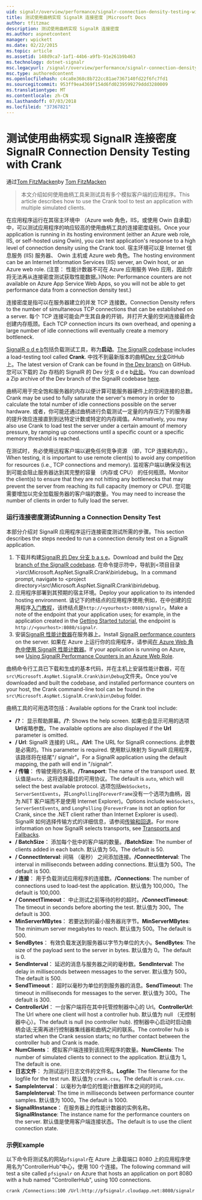 ```yaml
---
uid: signalr/overview/performance/signalr-connection-density-testing-with-crank
title: 测试使用曲柄实现 SignalR 连接密度 |Microsoft Docs
author: tfitzmac
description: 测试使用曲柄实现 SignalR 连接密度
ms.author: aspnetcontent
manager: wpickett
ms.date: 02/22/2015
ms.topic: article
ms.assetid: 148d9ca7-1af1-44b6-a9fb-91e261b9b463
ms.technology: dotnet-signalr
msc.legacyurl: /signalr/overview/performance/signalr-connection-density-testing-with-crank
msc.type: authoredcontent
ms.openlocfilehash: c4ca8e368c8b722cc81ae7367140fd22f6fc7fd1
ms.sourcegitcommit: 953ff9ea4369f154d6fd0239599279ddd3280009
ms.translationtype: MT
ms.contentlocale: zh-CN
ms.lasthandoff: 07/03/2018
ms.locfileid: "37367821"
---
```

<a name="signalr-connection-density-testing-with-crank"></a><span data-ttu-id="87618-103">测试使用曲柄实现 SignalR 连接密度</span><span class="sxs-lookup"><span data-stu-id="87618-103">SignalR Connection Density Testing with Crank</span></span>
====================
<span data-ttu-id="87618-104">通过[Tom FitzMacken](https://github.com/tfitzmac)</span><span class="sxs-lookup"><span data-stu-id="87618-104">by [Tom FitzMacken](https://github.com/tfitzmac)</span></span>

> <span data-ttu-id="87618-105">本文介绍如何使用曲柄工具来测试具有多个模拟客户端的应用程序。</span><span class="sxs-lookup"><span data-stu-id="87618-105">This article describes how to use the Crank tool to test an application with multiple simulated clients.</span></span>


<span data-ttu-id="87618-106">在应用程序运行在其宿主环境中 （Azure web 角色，IIS，或使用 Owin 自承载） 中，可以测试应用程序的响应较高的使用曲柄工具的连接密度级别。</span><span class="sxs-lookup"><span data-stu-id="87618-106">Once your application is running in its hosting environment (either an Azure web role, IIS, or self-hosted using Owin), you can test application's response to a high level of connection density using the Crank tool.</span></span> <span data-ttu-id="87618-107">宿主环境可以是 Internet 信息服务 (IIS) 服务器、 Owin 主机或 Azure web 角色。</span><span class="sxs-lookup"><span data-stu-id="87618-107">The hosting environment can be an Internet Information Services (IIS) server, an Owin host, or an Azure web role.</span></span> <span data-ttu-id="87618-108">(注意： 性能计数器不可在 Azure 应用服务 Web 应用，因此你将无法再从连接密度测试获取性能数据。)</span><span class="sxs-lookup"><span data-stu-id="87618-108">(Note: Performance counters are not available on Azure App Service Web Apps, so you will not be able to get performance data from a connection density test.)</span></span>

<span data-ttu-id="87618-109">连接密度是指可以在服务器建立的并发 TCP 连接数。</span><span class="sxs-lookup"><span data-stu-id="87618-109">Connection Density refers to the number of simultaneous TCP connections that can be established on a server.</span></span> <span data-ttu-id="87618-110">每个 TCP 连接可能会产生其自身的开销，并打开大量的空闲连接最终会创建内存瓶颈。</span><span class="sxs-lookup"><span data-stu-id="87618-110">Each TCP connection incurs its own overhead, and opening a large number of idle connections will eventually create a memory bottleneck.</span></span>

<span data-ttu-id="87618-111">[SignalR o d e b](https://github.com/signalr/signalr)包括负载测试工具，称为**启动**。</span><span class="sxs-lookup"><span data-stu-id="87618-111">[The SignalR codebase](https://github.com/signalr/signalr) includes a load-testing tool called **Crank**.</span></span> <span data-ttu-id="87618-112">中找不到最新版本的曲柄[Dev 分支](https://github.com/SignalR/signalr/tree/dev)GitHub 上。</span><span class="sxs-lookup"><span data-stu-id="87618-112">The latest version of Crank can be found in [the Dev branch](https://github.com/SignalR/signalr/tree/dev) on GitHub.</span></span> <span data-ttu-id="87618-113">您可以下载的 Zip 存档的 SignalR 的 Dev 分支 o d e b[此处](https://github.com/SignalR/SignalR/archive/dev.zip)。</span><span class="sxs-lookup"><span data-stu-id="87618-113">You can download a Zip archive of the Dev branch of the SignalR codebase [here](https://github.com/SignalR/SignalR/archive/dev.zip).</span></span>

<span data-ttu-id="87618-114">曲柄可用于完全饱和服务器的内存以便计算可能服务器硬件上的空闲连接的总数。</span><span class="sxs-lookup"><span data-stu-id="87618-114">Crank may be used to fully saturate the server's memory in order to calculate the total number of idle connections possible on the server hardware.</span></span> <span data-ttu-id="87618-115">或者，你可能还通过曲柄进行负载测试一定量的内存压力下的服务器的提升效应连接直到到达特定计数或特定的内存阈值。</span><span class="sxs-lookup"><span data-stu-id="87618-115">Alternatively, you may also use Crank to load test the server under a certain amount of memory pressure, by ramping up connections until a specific count or a specific memory threshold is reached.</span></span>

<span data-ttu-id="87618-116">在测试时，务必使用远程客户端以避免任何竞争资源 （即，TCP 连接和内存）。</span><span class="sxs-lookup"><span data-stu-id="87618-116">When testing, it is important to use remote client(s) to avoid any competition for resources (i.e., TCP connections and memory).</span></span> <span data-ttu-id="87618-117">监视客户端以确保没有达到可能会阻止服务器达到其完整的容量 （内存或 CPU） 的任何瓶颈。</span><span class="sxs-lookup"><span data-stu-id="87618-117">Monitor the client(s) to ensure that they are not hitting any bottlenecks that may prevent the server from reaching its full capacity (memory or CPU).</span></span> <span data-ttu-id="87618-118">您可能需要增加以完全加载服务器的客户端的数量。</span><span class="sxs-lookup"><span data-stu-id="87618-118">You may need to increase the number of clients in order to fully load the server.</span></span>

### <a name="running-a-connection-density-test"></a><span data-ttu-id="87618-119">运行连接密度测试</span><span class="sxs-lookup"><span data-stu-id="87618-119">Running a Connection Density Test</span></span>

<span data-ttu-id="87618-120">本部分介绍对 SignalR 应用程序运行连接密度测试所需的步骤。</span><span class="sxs-lookup"><span data-stu-id="87618-120">This section describes the steps needed to run a connection density test on a SignalR application.</span></span>

1. <span data-ttu-id="87618-121">下载并构建[SignalR 的 Dev 分支 b a s e](https://github.com/SignalR/SignalR/archive/dev.zip)。</span><span class="sxs-lookup"><span data-stu-id="87618-121">Download and build the [Dev branch of the SignalR codebase](https://github.com/SignalR/SignalR/archive/dev.zip).</span></span> <span data-ttu-id="87618-122">在命令提示符中，导航到&lt;项目目录&gt;\src\Microsoft.AspNet.SignalR.Crank\bin\debug。</span><span class="sxs-lookup"><span data-stu-id="87618-122">In a command prompt, navigate to &lt;project directory&gt;\src\Microsoft.AspNet.SignalR.Crank\bin\debug.</span></span>
2. <span data-ttu-id="87618-123">应用程序部署到其预期的宿主环境。</span><span class="sxs-lookup"><span data-stu-id="87618-123">Deploy your application to its intended hosting environment.</span></span> <span data-ttu-id="87618-124">请记下的终结点的应用程序使用;例如，在中创建的应用程序[入门教程](../getting-started/tutorial-getting-started-with-signalr.md)，该终结点是`http://<yourhost>:8080/signalr`。</span><span class="sxs-lookup"><span data-stu-id="87618-124">Make a note of the endpoint that your application uses; for example, in the application created in the [Getting Started tutorial](../getting-started/tutorial-getting-started-with-signalr.md), the endpoint is `http://<yourhost>:8080/signalr`.</span></span>
3. <span data-ttu-id="87618-125">安装[SignalR 性能计数器](signalr-performance.md#perfcounters)在服务器上。</span><span class="sxs-lookup"><span data-stu-id="87618-125">Install [SignalR performance counters](signalr-performance.md#perfcounters) on the server.</span></span> <span data-ttu-id="87618-126">如果在 Azure 上运行你的应用程序，请参阅[在 Azure Web 角色中使用 SignalR 性能计数器](using-signalr-performance-counters-in-an-azure-web-role.md)。</span><span class="sxs-lookup"><span data-stu-id="87618-126">If your application is running on Azure, see [Using SignalR Performance Counters in an Azure Web Role](using-signalr-performance-counters-in-an-azure-web-role.md).</span></span>

<span data-ttu-id="87618-127">曲柄命令行工具已下载和生成的基本代码，并在主机上安装性能计数器，可在`src\Microsoft.AspNet.SignalR.Crank\bin\Debug`文件夹。</span><span class="sxs-lookup"><span data-stu-id="87618-127">Once you've downloaded and built the codebase, and installed performance counters on your host, the Crank command-line tool can be found in the `src\Microsoft.AspNet.SignalR.Crank\bin\Debug` folder.</span></span>

<span data-ttu-id="87618-128">曲柄工具的可用选项包括：</span><span class="sxs-lookup"><span data-stu-id="87618-128">Available options for the Crank tool include:</span></span>

- <span data-ttu-id="87618-129">**/?**： 显示帮助屏幕。</span><span class="sxs-lookup"><span data-stu-id="87618-129">**/?**: Shows the help screen.</span></span> <span data-ttu-id="87618-130">如果也会显示可用的选项**Url**省略参数。</span><span class="sxs-lookup"><span data-stu-id="87618-130">The available options are also displayed if the **Url** parameter is omitted.</span></span>
- <span data-ttu-id="87618-131">**/ Url**: SignalR 连接的 URL。</span><span class="sxs-lookup"><span data-stu-id="87618-131">**/Url**: The URL for SignalR connections.</span></span> <span data-ttu-id="87618-132">此参数是必需的。</span><span class="sxs-lookup"><span data-stu-id="87618-132">This parameter is required.</span></span> <span data-ttu-id="87618-133">使用默认映射为 SignalR 应用程序，该路径将在结尾"/ signalr"。</span><span class="sxs-lookup"><span data-stu-id="87618-133">For a SignalR application using the default mapping, the path will end in "/signalr".</span></span>
- <span data-ttu-id="87618-134">**/ 传输**： 传输使用的名称。</span><span class="sxs-lookup"><span data-stu-id="87618-134">**/Transport**: The name of the transport used.</span></span> <span data-ttu-id="87618-135">默认值是`auto`，这将选择最佳的可用协议。</span><span class="sxs-lookup"><span data-stu-id="87618-135">The default is `auto`, which will select the best available protocol.</span></span> <span data-ttu-id="87618-136">选项包括`WebSockets`， `ServerSentEvents`，并`LongPolling`(`ForeverFrame`没有一个选项为曲柄，因为.NET 客户端而不是使用 Internet Explorer)。</span><span class="sxs-lookup"><span data-stu-id="87618-136">Options include `WebSockets`, `ServerSentEvents`, and `LongPolling` (`ForeverFrame` is not an option for Crank, since the .NET client rather than Internet Explorer is used).</span></span> <span data-ttu-id="87618-137">SignalR 如何选择传输方式的详细信息，请参阅[传输和回退](../getting-started/introduction-to-signalr.md#transports)。</span><span class="sxs-lookup"><span data-stu-id="87618-137">For more information on how SignalR selects transports, see [Transports and Fallbacks](../getting-started/introduction-to-signalr.md#transports).</span></span>
- <span data-ttu-id="87618-138">**/ BatchSize**： 添加每个批中的客户端的数量。</span><span class="sxs-lookup"><span data-stu-id="87618-138">**/BatchSize**: The number of clients added in each batch.</span></span> <span data-ttu-id="87618-139">默认值为 50。</span><span class="sxs-lookup"><span data-stu-id="87618-139">The default is 50.</span></span>
- <span data-ttu-id="87618-140">**/ ConnectInterval**: 间隔 （毫秒） 之间添加连接。</span><span class="sxs-lookup"><span data-stu-id="87618-140">**/ConnectInterval**: The interval in milliseconds between adding connections.</span></span> <span data-ttu-id="87618-141">默认值为 500。</span><span class="sxs-lookup"><span data-stu-id="87618-141">The default is 500.</span></span>
- <span data-ttu-id="87618-142">**/ 连接**： 用于负载测试应用程序的连接数。</span><span class="sxs-lookup"><span data-stu-id="87618-142">**/Connections**: The number of connections used to load-test the application.</span></span> <span data-ttu-id="87618-143">默认值为 100,000。</span><span class="sxs-lookup"><span data-stu-id="87618-143">The default is 100,000.</span></span>
- <span data-ttu-id="87618-144">**/ ConnectTimeout**： 中止测试之前等待的秒的超时。</span><span class="sxs-lookup"><span data-stu-id="87618-144">**/ConnectTimeout**: The timeout in seconds before aborting the test.</span></span> <span data-ttu-id="87618-145">默认值为 300。</span><span class="sxs-lookup"><span data-stu-id="87618-145">The default is 300.</span></span>
- <span data-ttu-id="87618-146">**MinServerMBytes**： 若要达到的最小服务器兆字节。</span><span class="sxs-lookup"><span data-stu-id="87618-146">**MinServerMBytes**: The minimum server megabytes to reach.</span></span> <span data-ttu-id="87618-147">默认值为 500。</span><span class="sxs-lookup"><span data-stu-id="87618-147">The default is 500.</span></span>
- <span data-ttu-id="87618-148">**SendBytes**： 有效负载发送到服务器以字节为单位的大小。</span><span class="sxs-lookup"><span data-stu-id="87618-148">**SendBytes**: The size of the payload sent to the server in bytes.</span></span> <span data-ttu-id="87618-149">默认值为 0。</span><span class="sxs-lookup"><span data-stu-id="87618-149">The default is 0.</span></span>
- <span data-ttu-id="87618-150">**SendInterval**： 延迟的消息与服务器之间的毫秒数。</span><span class="sxs-lookup"><span data-stu-id="87618-150">**SendInterval**: The delay in milliseconds between messages to the server.</span></span> <span data-ttu-id="87618-151">默认值为 500。</span><span class="sxs-lookup"><span data-stu-id="87618-151">The default is 500.</span></span>
- <span data-ttu-id="87618-152">**SendTimeout**： 超时以毫秒为单位的到服务器的消息。</span><span class="sxs-lookup"><span data-stu-id="87618-152">**SendTimeout**: The timeout in milliseconds for messages to the server.</span></span> <span data-ttu-id="87618-153">默认值为 300。</span><span class="sxs-lookup"><span data-stu-id="87618-153">The default is 300.</span></span>
- <span data-ttu-id="87618-154">**ControllerUrl**： 一台客户端将在其中托管控制器中心的 Url。</span><span class="sxs-lookup"><span data-stu-id="87618-154">**ControllerUrl**: The Url where one client will host a controller hub.</span></span> <span data-ttu-id="87618-155">默认值为 null （无控制器中心）。</span><span class="sxs-lookup"><span data-stu-id="87618-155">The default is null (no controller hub).</span></span> <span data-ttu-id="87618-156">控制器中心启动时启动曲柄会话;无需再进行控制器集线器和曲柄之间的联系。</span><span class="sxs-lookup"><span data-stu-id="87618-156">The controller hub is started when the Crank session starts; no further contact between the controller hub and Crank is made.</span></span>
- <span data-ttu-id="87618-157">**NumClients**： 模拟客户端连接到该应用程序的数量。</span><span class="sxs-lookup"><span data-stu-id="87618-157">**NumClients**: The number of simulated clients to connect to the application.</span></span> <span data-ttu-id="87618-158">默认值为 1。</span><span class="sxs-lookup"><span data-stu-id="87618-158">The default is one.</span></span>
- <span data-ttu-id="87618-159">**日志文件**： 为测试运行日志文件的文件名。</span><span class="sxs-lookup"><span data-stu-id="87618-159">**Logfile**: The filename for the logfile for the test run.</span></span> <span data-ttu-id="87618-160">默认值为 `crank.csv`。</span><span class="sxs-lookup"><span data-stu-id="87618-160">The default is `crank.csv`.</span></span>
- <span data-ttu-id="87618-161">**SampleInterval**： 以毫秒为单位的性能计数器样本之间的时间。</span><span class="sxs-lookup"><span data-stu-id="87618-161">**SampleInterval**: The time in milliseconds between performance counter samples.</span></span> <span data-ttu-id="87618-162">默认值为 1000。</span><span class="sxs-lookup"><span data-stu-id="87618-162">The default is 1000.</span></span>
- <span data-ttu-id="87618-163">**SignalRInstance**： 在服务器上的性能计数器的实例名称。</span><span class="sxs-lookup"><span data-stu-id="87618-163">**SignalRInstance**: The instance name for the performance counters on the server.</span></span> <span data-ttu-id="87618-164">默认值是使用客户端连接状态。</span><span class="sxs-lookup"><span data-stu-id="87618-164">The default is to use the client connection state.</span></span>

### <a name="example"></a><span data-ttu-id="87618-165">示例</span><span class="sxs-lookup"><span data-stu-id="87618-165">Example</span></span>

<span data-ttu-id="87618-166">以下命令将测试名的网站`pfsignalr`在 Azure 上承载端口 8080 上的应用程序使用名为"ControllerHub"中心，使用 100 个连接。</span><span class="sxs-lookup"><span data-stu-id="87618-166">The following command will test a site called `pfsignalr` on Azure that hosts an application on port 8080 with a hub named "ControllerHub", using 100 connections.</span></span>

`crank /Connections:100 /Url:http://pfsignalr.cloudapp.net:8080/signalr`
